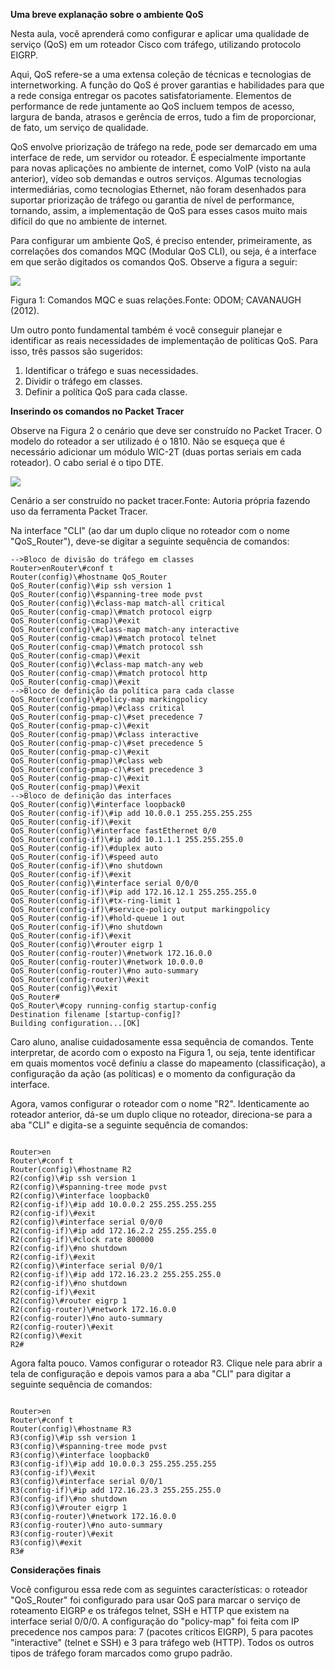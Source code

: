 **Uma breve explanação sobre o ambiente QoS**

Nesta aula, você aprenderá como configurar e aplicar uma qualidade de serviço (QoS) em um roteador Cisco com tráfego, utilizando protocolo EIGRP.

Aqui, QoS refere-se a uma extensa coleção de técnicas e tecnologias de internetworking. A função do QoS é prover garantias e habilidades para que a rede consiga entregar os pacotes satisfatoriamente. Elementos de performance de rede juntamente ao QoS incluem tempos de acesso, largura de banda, atrasos e gerência de erros, tudo a fim de proporcionar, de fato, um serviço de qualidade.

QoS envolve priorização de tráfego na rede, pode ser demarcado em uma interface de rede, um servidor ou roteador. É especialmente importante para novas aplicações no ambiente de internet, como VoIP (visto na aula anterior), vídeo sob demandas e outros serviços. Algumas tecnologias intermediárias, como tecnologias Ethernet, não foram desenhados para suportar priorização de tráfego ou garantia de nível de performance, tornando, assim, a implementação de QoS para esses casos muito mais difícil do que no ambiente de internet.

Para configurar um ambiente QoS, é preciso entender, primeiramente, as correlações dos comandos MQC (Modular QoS CLI), ou seja, é a interface em que serão digitados os comandos QoS. Observe a figura a seguir:

[![](https://img.uninove.br/static/0/0/0/0/0/0/0/1/1/9/2/119277/a15i01_quasar80_100.jpg)](https://img.uninove.br/static/0/0/0/0/0/0/0/1/1/9/2/119277/a15i01_quasar80_100.jpg)

Figura 1: Comandos MQC e suas relações.Fonte: ODOM; CAVANAUGH (2012).

Um outro ponto fundamental também é você conseguir planejar e identificar as reais necessidades de implementação de políticas QoS. Para isso, três passos são sugeridos:

1. Identificar o tráfego e suas necessidades.
2. Dividir o tráfego em classes.
3. Definir a política QoS para cada classe.

**Inserindo os comandos no Packet Tracer**

Observe na Figura 2 o cenário que deve ser construído no Packet Tracer. O modelo do roteador a ser utilizado é o 1810. Não se esqueça que é necessário adicionar um módulo WIC-2T (duas portas seriais em cada roteador). O cabo serial é o tipo DTE.

[![](https://img.uninove.br/static/0/0/0/0/0/0/0/1/1/9/2/119279/a15i02_quasar80_100.jpg)](https://img.uninove.br/static/0/0/0/0/0/0/0/1/1/9/2/119279/a15i02_quasar80_100.jpg)

Cenário a ser construído no packet tracer.Fonte: Autoria própria fazendo uso da ferramenta Packet Tracer.

Na interface "CLI" (ao dar um duplo clique no roteador com o nome "QoS_Router"), deve-se digitar a seguinte sequência de comandos:

```Shell
-->Bloco de divisão do tráfego em classes
Router>enRouter\#conf t
Router(config)\#hostname QoS_Router
QoS_Router(config)\#ip ssh version 1
QoS_Router(config)\#spanning-tree mode pvst
QoS_Router(config)\#class-map match-all critical
QoS_Router(config-cmap)\#match protocol eigrp
QoS_Router(config-cmap)\#exit
QoS_Router(config)\#class-map match-any interactive
QoS_Router(config-cmap)\#match protocol telnet
QoS_Router(config-cmap)\#match protocol ssh
QoS_Router(config-cmap)\#exit
QoS_Router(config)\#class-map match-any web
QoS_Router(config-cmap)\#match protocol http
QoS_Router(config-cmap)\#exit 
-->Bloco de definição da política para cada classe
QoS_Router(config)\#policy-map markingpolicy
QoS_Router(config-pmap)\#class critical
QoS_Router(config-pmap-c)\#set precedence 7
QoS_Router(config-pmap-c)\#exit
QoS_Router(config-pmap)\#class interactive
QoS_Router(config-pmap-c)\#set precedence 5
QoS_Router(config-pmap-c)\#exit
QoS_Router(config-pmap)\#class web
QoS_Router(config-pmap-c)\#set precedence 3
QoS_Router(config-pmap-c)\#exit
QoS_Router(config-pmap)\#exit 
-->Bloco de definição das interfaces
QoS_Router(config)\#interface loopback0
QoS_Router(config-if)\#ip add 10.0.0.1 255.255.255.255
QoS_Router(config-if)\#exit
QoS_Router(config)\#interface fastEthernet 0/0
QoS_Router(config-if)\#ip add 10.1.1.1 255.255.255.0
QoS_Router(config-if)\#duplex auto 
QoS_Router(config-if)\#speed auto 
QoS_Router(config-if)\#no shutdown
QoS_Router(config-if)\#exit
QoS_Router(config)\#interface serial 0/0/0
QoS_Router(config-if)\#ip add 172.16.12.1 255.255.255.0
QoS_Router(config-if)\#tx-ring-limit 1
QoS_Router(config-if)\#service-policy output markingpolicy
QoS_Router(config-if)\#hold-queue 1 out
QoS_Router(config-if)\#no shutdown
QoS_Router(config-if)\#exit
QoS_Router(config)\#router eigrp 1
QoS_Router(config-router)\#network 172.16.0.0
QoS_Router(config-router)\#network 10.0.0.0
QoS_Router(config-router)\#no auto-summary 
QoS_Router(config-router)\#exit
QoS_Router(config)\#exit
QoS_Router#
QoS_Router\#copy running-config startup-config
Destination filename [startup-config]? 
Building configuration...[OK]
```

Caro aluno, analise cuidadosamente essa sequência de comandos. Tente interpretar, de acordo com o exposto na Figura 1, ou seja, tente identificar em quais momentos você definiu a classe do mapeamento (classificação), a configuração da ação (as políticas) e o momento da configuração da interface.

Agora, vamos configurar o roteador com o nome "R2". Identicamente ao roteador anterior, dá-se um duplo clique no roteador, direciona-se para a aba "CLI" e digita-se a seguinte sequência de comandos:

```Shell

Router>en
Router\#conf t
Router(config)\#hostname R2
R2(config)\#ip ssh version 1
R2(config)\#spanning-tree mode pvst
R2(config)\#interface loopback0
R2(config-if)\#ip add 10.0.0.2 255.255.255.255
R2(config-if)\#exit
R2(config)\#interface serial 0/0/0
R2(config-if)\#ip add 172.16.2.2 255.255.255.0
R2(config-if)\#clock rate 800000
R2(config-if)\#no shutdown
R2(config-if)\#exit
R2(config)\#interface serial 0/0/1
R2(config-if)\#ip add 172.16.23.2 255.255.255.0
R2(config-if)\#no shutdown
R2(config-if)\#exit
R2(config)\#router eigrp 1
R2(config-router)\#network 172.16.0.0
R2(config-router)\#no auto-summary
R2(config-router)\#exit
R2(config)\#exit
R2#
```

Agora falta pouco. Vamos configurar o roteador R3. Clique nele para abrir a tela de configuração e depois vamos para a aba "CLI" para digitar a seguinte sequência de comandos:

```Shell

Router>en
Router\#conf t
Router(config)\#hostname R3
R3(config)\#ip ssh version 1
R3(config)\#spanning-tree mode pvst
R3(config)\#interface loopback0
R3(config-if)\#ip add 10.0.0.3 255.255.255.255
R3(config-if)\#exit
R3(config)\#interface serial 0/0/1
R3(config-if)\#ip add 172.16.23.3 255.255.255.0
R3(config-if)\#no shutdown
R3(config)\#router eigrp 1
R3(config-router)\#network 172.16.0.0
R3(config-router)\#no auto-summary
R3(config-router)\#exit
R3(config)\#exit
R3#
```

**Considerações finais**

Você configurou essa rede com as seguintes características: o roteador "QoS_Router" foi configurado para usar QoS para marcar o serviço de roteamento EIGRP e os tráfegos telnet, SSH e HTTP que existem na interface serial 0/0/0. A configuração do "policy-map" foi feita com IP precedence nos campos para: 7 (pacotes críticos EIGRP), 5 para pacotes "interactive" (telnet e SSH) e 3 para tráfego web (HTTP). Todos os outros tipos de tráfego foram marcados como grupo padrão.